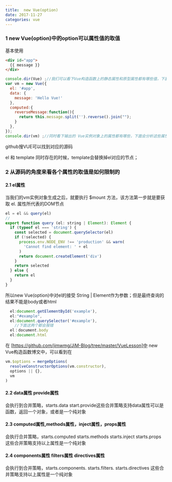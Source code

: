 ```yaml
---
title:  new Vue(option)
date: 2017-11-27 
categories: vue
---
```


### 1 new Vue(option)中的option可以属性值的取值

基本使用

```html
<div id="app">
  {{ message }}
</div>
```

```javascript
console.dir(Vue) ;//我们可以看下Vue构造函数上的静态属性和原型属性都有哪些值，下面会分析这些属性的来源；
var vm = new Vue({
  el: '#app',
  data: {
    message: 'Hello Vue!'
  },
  computed:{
    reverseMessage:function(){
      return this.message.split('').reverse().join("");
    }
  },
});
console.dir(vm) ;//同时看下输出的 Vue实例对象上的属性都有哪些，下面会分析这些属性是如何挂载上去的；
```

github搜VUE可以找到对应的源码

el 和 template 同时存在的时候，template会替换掉el对应的节点；

### 2 从源码的角度来看各个属性的取值是如何限制的

#### 2.1 el属性

当我们的vm实例对象生成之后，就要执行 $mount 方法，该方法第一步就是要获取  el. 属性所代表的DOM节点

```javascript
el = el && query(el)
//
export function query (el: string | Element): Element {
  if (typeof el === 'string') {
    const selected = document.querySelector(el)
    if (!selected) {
      process.env.NODE_ENV !== 'production' && warn(
        'Cannot find element: ' + el
      )
      return document.createElement('div')
    }
    return selected
  } else {
    return el
  }
}
```

所以new Vue(option)中对el的接受   String |  Element作为参数；但是最终查询的结果不能是body或者html

```javascript
  el:document.getElementById('example'),
  el:"#example",
  el:document.querySelector('#example'),
    //下面这两个都会报错
  el：document.body
  el:document.html
```

在 [https://github.com/jimwmg/JiM-Blog/tree/master/VueLesson]中 new Vue构造函数博文中，可以看到在

```javascript
vm.$options = mergeOptions(
  resolveConstructorOptions(vm.constructor),
  options || {},
  vm
)
```

#### 2.2 data属性 provide属性

会执行到合并策略，starts.data   start.provide这些合并策略支持data属性可以是函数，返回一个对象，或者是一个纯对象

#### 2.3 computed属性,methods属性，inject属性，props属性

会执行合并策略，starts.computed  starts.methods   starts.inject   starts.props 这些合并策略支持以上属性是一个纯对象

#### 2.4 components属性  filters属性  directives属性

会执行到合并策略，starts.components. starts.filters.  starts.directives 这些合并策略支持以上属性是一个纯对象

